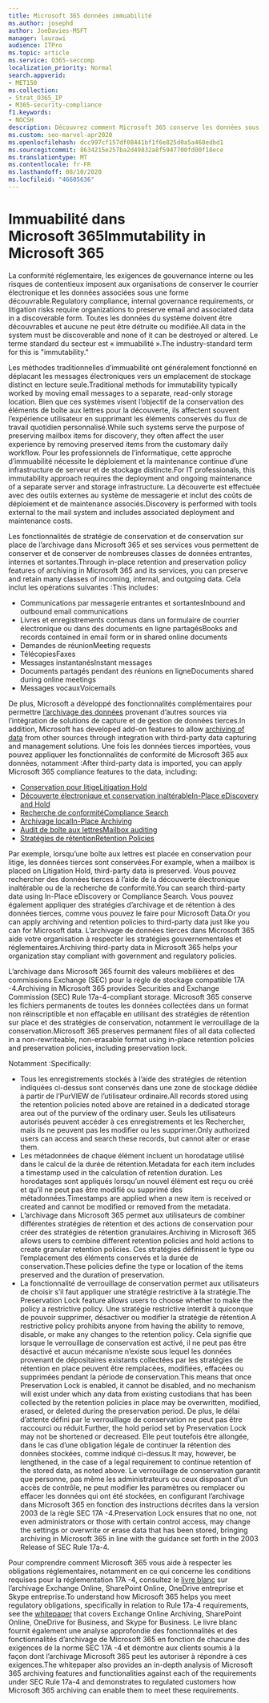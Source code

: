 ```yaml
---
title: Microsoft 365 données immuabilité
ms.author: josephd
author: JoeDavies-MSFT
manager: laurawi
audience: ITPro
ms.topic: article
ms.service: O365-seccomp
localization_priority: Normal
search.appverid:
- MET150
ms.collection:
- Strat_O365_IP
- M365-security-compliance
f1.keywords:
- NOCSH
description: Découvrez comment Microsoft 365 conserve les données sous forme découvrable pour répondre aux exigences de conformité réglementaire, de gouvernance interne et de litige.
ms.custom: seo-marvel-apr2020
ms.openlocfilehash: dcc997cf157df08441bf1f6e825d0a5a468edbd1
ms.sourcegitcommit: 8634215e257ba2d49832a8f5947700fd00f18ece
ms.translationtype: MT
ms.contentlocale: fr-FR
ms.lasthandoff: 08/10/2020
ms.locfileid: "46605636"
---
```

# <a name="immutability-in-microsoft-365"></a><span data-ttu-id="a847c-103">Immuabilité dans Microsoft 365</span><span class="sxs-lookup"><span data-stu-id="a847c-103">Immutability in Microsoft 365</span></span>

<span data-ttu-id="a847c-104">La conformité réglementaire, les exigences de gouvernance interne ou les risques de contentieux imposent aux organisations de conserver le courrier électronique et les données associées sous une forme découvrable.</span><span class="sxs-lookup"><span data-stu-id="a847c-104">Regulatory compliance, internal governance requirements, or litigation risks require organizations to preserve email and associated data in a discoverable form.</span></span> <span data-ttu-id="a847c-105">Toutes les données du système doivent être découvrables et aucune ne peut être détruite ou modifiée.</span><span class="sxs-lookup"><span data-stu-id="a847c-105">All data in the system must be discoverable and none of it can be destroyed or altered.</span></span> <span data-ttu-id="a847c-106">Le terme standard du secteur est « immuabilité ».</span><span class="sxs-lookup"><span data-stu-id="a847c-106">The industry-standard term for this is "immutability."</span></span>

<span data-ttu-id="a847c-107">Les méthodes traditionnelles d’immuabilité ont généralement fonctionné en déplacant les messages électroniques vers un emplacement de stockage distinct en lecture seule.</span><span class="sxs-lookup"><span data-stu-id="a847c-107">Traditional methods for immutability typically worked by moving email messages to a separate, read-only storage location.</span></span> <span data-ttu-id="a847c-108">Bien que ces systèmes visent l’objectif de la conservation des éléments de boîte aux lettres pour la découverte, ils affectent souvent l’expérience utilisateur en supprimant les éléments conservés du flux de travail quotidien personnalisé.</span><span class="sxs-lookup"><span data-stu-id="a847c-108">While such systems serve the purpose of preserving mailbox items for discovery, they often affect the user experience by removing preserved items from the customary daily workflow.</span></span> <span data-ttu-id="a847c-109">Pour les professionnels de l’informatique, cette approche d’immuabilité nécessite le déploiement et la maintenance continue d’une infrastructure de serveur et de stockage distincte.</span><span class="sxs-lookup"><span data-stu-id="a847c-109">For IT professionals, this immutability approach requires the deployment and ongoing maintenance of a separate server and storage infrastructure.</span></span> <span data-ttu-id="a847c-110">La découverte est effectuée avec des outils externes au système de messagerie et inclut des coûts de déploiement et de maintenance associés.</span><span class="sxs-lookup"><span data-stu-id="a847c-110">Discovery is performed with tools external to the mail system and includes associated deployment and maintenance costs.</span></span>

<span data-ttu-id="a847c-111">Les fonctionnalités de stratégie de conservation et de conservation sur place de l’archivage dans Microsoft 365 et ses services vous permettent de conserver et de conserver de nombreuses classes de données entrantes, internes et sortantes.</span><span class="sxs-lookup"><span data-stu-id="a847c-111">Through in-place retention and preservation policy features of archiving in Microsoft 365 and its services, you can preserve and retain many classes of incoming, internal, and outgoing data.</span></span> <span data-ttu-id="a847c-112">Cela inclut les opérations suivantes :</span><span class="sxs-lookup"><span data-stu-id="a847c-112">This includes:</span></span>

- <span data-ttu-id="a847c-113">Communications par messagerie entrantes et sortantes</span><span class="sxs-lookup"><span data-stu-id="a847c-113">Inbound and outbound email communications</span></span>
- <span data-ttu-id="a847c-114">Livres et enregistrements contenus dans un formulaire de courrier électronique ou dans des documents en ligne partagés</span><span class="sxs-lookup"><span data-stu-id="a847c-114">Books and records contained in email form or in shared online documents</span></span>
- <span data-ttu-id="a847c-115">Demandes de réunion</span><span class="sxs-lookup"><span data-stu-id="a847c-115">Meeting requests</span></span>
- <span data-ttu-id="a847c-116">Télécopies</span><span class="sxs-lookup"><span data-stu-id="a847c-116">Faxes</span></span>
- <span data-ttu-id="a847c-117">Messages instantanés</span><span class="sxs-lookup"><span data-stu-id="a847c-117">Instant messages</span></span>
- <span data-ttu-id="a847c-118">Documents partagés pendant des réunions en ligne</span><span class="sxs-lookup"><span data-stu-id="a847c-118">Documents shared during online meetings</span></span>
- <span data-ttu-id="a847c-119">Messages vocaux</span><span class="sxs-lookup"><span data-stu-id="a847c-119">Voicemails</span></span>

<span data-ttu-id="a847c-120">De plus, Microsoft a développé des fonctionnalités complémentaires pour permettre [l’archivage des données](https://support.office.com/article/Archiving-third-party-data-in-Office-365-0ce338d5-3666-4a18-86ab-c6910ff408cc) provenant d’autres sources via l’intégration de solutions de capture et de gestion de données tierces.</span><span class="sxs-lookup"><span data-stu-id="a847c-120">In addition, Microsoft has developed add-on features to allow [archiving of data](https://support.office.com/article/Archiving-third-party-data-in-Office-365-0ce338d5-3666-4a18-86ab-c6910ff408cc) from other sources through integration with third-party data capturing and management solutions.</span></span> <span data-ttu-id="a847c-121">Une fois les données tierces importées, vous pouvez appliquer les fonctionnalités de conformité de Microsoft 365 aux données, notamment :</span><span class="sxs-lookup"><span data-stu-id="a847c-121">After third-party data is imported, you can apply Microsoft 365 compliance features to the data, including:</span></span>

- [<span data-ttu-id="a847c-122">Conservation pour litige</span><span class="sxs-lookup"><span data-stu-id="a847c-122">Litigation Hold</span></span>](https://docs.microsoft.com/microsoft-365/compliance/create-a-litigation-hold)
- [<span data-ttu-id="a847c-123">Découverte électronique et conservation inaltérable</span><span class="sxs-lookup"><span data-stu-id="a847c-123">In-Place eDiscovery and Hold</span></span>](https://docs.microsoft.com/microsoft-365/compliance/manage-legal-investigations)
- [<span data-ttu-id="a847c-124">Recherche de conformité</span><span class="sxs-lookup"><span data-stu-id="a847c-124">Compliance Search</span></span>](https://docs.microsoft.com/microsoft-365/compliance/search-for-content)
- [<span data-ttu-id="a847c-125">Archivage local</span><span class="sxs-lookup"><span data-stu-id="a847c-125">In-Place Archiving</span></span>](https://docs.microsoft.com/microsoft-365/compliance/enable-archive-mailboxes)
- [<span data-ttu-id="a847c-126">Audit de boîte aux lettres</span><span class="sxs-lookup"><span data-stu-id="a847c-126">Mailbox auditing</span></span>](https://docs.microsoft.com/microsoft-365/compliance/enable-mailbox-auditing)
- [<span data-ttu-id="a847c-127">Stratégies de rétention</span><span class="sxs-lookup"><span data-stu-id="a847c-127">Retention Policies</span></span>](https://docs.microsoft.com/microsoft-365/compliance/retention-policies)

<span data-ttu-id="a847c-128">Par exemple, lorsqu’une boîte aux lettres est placée en conservation pour litige, les données tierces sont conservées.</span><span class="sxs-lookup"><span data-stu-id="a847c-128">For example, when a mailbox is placed on Litigation Hold, third-party data is preserved.</span></span> <span data-ttu-id="a847c-129">Vous pouvez rechercher des données tierces à l’aide de la découverte électronique inaltérable ou de la recherche de conformité.</span><span class="sxs-lookup"><span data-stu-id="a847c-129">You can search third-party data using In-Place eDiscovery or Compliance Search.</span></span> <span data-ttu-id="a847c-130">Vous pouvez également appliquer des stratégies d’archivage et de rétention à des données tierces, comme vous pouvez le faire pour Microsoft Data.</span><span class="sxs-lookup"><span data-stu-id="a847c-130">Or you can apply archiving and retention policies to third-party data just like you can for Microsoft data.</span></span> <span data-ttu-id="a847c-131">L’archivage de données tierces dans Microsoft 365 aide votre organisation à respecter les stratégies gouvernementales et réglementaires.</span><span class="sxs-lookup"><span data-stu-id="a847c-131">Archiving third-party data in Microsoft 365 helps your organization stay compliant with government and regulatory policies.</span></span>

<span data-ttu-id="a847c-132">L’archivage dans Microsoft 365 fournit des valeurs mobilières et des commissions Exchange (SEC) pour la règle de stockage compatible 17A -4.</span><span class="sxs-lookup"><span data-stu-id="a847c-132">Archiving in Microsoft 365 provides Securities and Exchange Commission (SEC) Rule 17a-4-compliant storage.</span></span> <span data-ttu-id="a847c-133">Microsoft 365 conserve les fichiers permanents de toutes les données collectées dans un format non réinscriptible et non effaçable en utilisant des stratégies de rétention sur place et des stratégies de conservation, notamment le verrouillage de la conservation.</span><span class="sxs-lookup"><span data-stu-id="a847c-133">Microsoft 365 preserves permanent files of all data collected in a non-rewriteable, non-erasable format using in-place retention policies and preservation policies, including preservation lock.</span></span>

<span data-ttu-id="a847c-134">Notamment :</span><span class="sxs-lookup"><span data-stu-id="a847c-134">Specifically:</span></span>

- <span data-ttu-id="a847c-135">Tous les enregistrements stockés à l’aide des stratégies de rétention indiquées ci-dessus sont conservés dans une zone de stockage dédiée à partir de l’PurVIEW de l’utilisateur ordinaire.</span><span class="sxs-lookup"><span data-stu-id="a847c-135">All records stored using the retention policies noted above are retained in a dedicated storage area out of the purview of the ordinary user.</span></span> <span data-ttu-id="a847c-136">Seuls les utilisateurs autorisés peuvent accéder à ces enregistrements et les Rechercher, mais ils ne peuvent pas les modifier ou les supprimer.</span><span class="sxs-lookup"><span data-stu-id="a847c-136">Only authorized users can access and search these records, but cannot alter or erase them.</span></span>
- <span data-ttu-id="a847c-137">Les métadonnées de chaque élément incluent un horodatage utilisé dans le calcul de la durée de rétention.</span><span class="sxs-lookup"><span data-stu-id="a847c-137">Metadata for each item includes a timestamp used in the calculation of retention duration.</span></span> <span data-ttu-id="a847c-138">Les horodatages sont appliqués lorsqu’un nouvel élément est reçu ou créé et qu’il ne peut pas être modifié ou supprimé des métadonnées.</span><span class="sxs-lookup"><span data-stu-id="a847c-138">Timestamps are applied when a new item is received or created and cannot be modified or removed from the metadata.</span></span>
- <span data-ttu-id="a847c-139">L’archivage dans Microsoft 365 permet aux utilisateurs de combiner différentes stratégies de rétention et des actions de conservation pour créer des stratégies de rétention granulaires.</span><span class="sxs-lookup"><span data-stu-id="a847c-139">Archiving in Microsoft 365 allows users to combine different retention policies and hold actions to create granular retention policies.</span></span> <span data-ttu-id="a847c-140">Ces stratégies définissent le type ou l’emplacement des éléments conservés et la durée de conservation.</span><span class="sxs-lookup"><span data-stu-id="a847c-140">These policies define the type or location of the items preserved and the duration of preservation.</span></span>
- <span data-ttu-id="a847c-141">La fonctionnalité de verrouillage de conservation permet aux utilisateurs de choisir s’il faut appliquer une stratégie restrictive à la stratégie.</span><span class="sxs-lookup"><span data-stu-id="a847c-141">The Preservation Lock feature allows users to choose whether to make the policy a restrictive policy.</span></span> <span data-ttu-id="a847c-142">Une stratégie restrictive interdit à quiconque de pouvoir supprimer, désactiver ou modifier la stratégie de rétention.</span><span class="sxs-lookup"><span data-stu-id="a847c-142">A restrictive policy prohibits anyone from having the ability to remove, disable, or make any changes to the retention policy.</span></span> <span data-ttu-id="a847c-143">Cela signifie que lorsque le verrouillage de conservation est activé, il ne peut pas être désactivé et aucun mécanisme n’existe sous lequel les données provenant de dépositaires existants collectées par les stratégies de rétention en place peuvent être remplacées, modifiées, effacées ou supprimées pendant la période de conservation.</span><span class="sxs-lookup"><span data-stu-id="a847c-143">This means that once Preservation Lock is enabled, it cannot be disabled, and no mechanism will exist under which any data from existing custodians that has been collected by the retention policies in place may be overwritten, modified, erased, or deleted during the preservation period.</span></span> <span data-ttu-id="a847c-144">De plus, le délai d’attente défini par le verrouillage de conservation ne peut pas être raccourci ou réduit.</span><span class="sxs-lookup"><span data-stu-id="a847c-144">Further, the hold period set by Preservation Lock may not be shortened or decreased.</span></span> <span data-ttu-id="a847c-145">Elle peut toutefois être allongée, dans le cas d’une obligation légale de continuer la rétention des données stockées, comme indiqué ci-dessus.</span><span class="sxs-lookup"><span data-stu-id="a847c-145">It may, however, be lengthened, in the case of a legal requirement to continue retention of the stored data, as noted above.</span></span> <span data-ttu-id="a847c-146">Le verrouillage de conservation garantit que personne, pas même les administrateurs ou ceux disposant d’un accès de contrôle, ne peut modifier les paramètres ou remplacer ou effacer les données qui ont été stockées, en configurant l’archivage dans Microsoft 365 en fonction des instructions décrites dans la version 2003 de la règle SEC 17A -4.</span><span class="sxs-lookup"><span data-stu-id="a847c-146">Preservation Lock ensures that no one, not even administrators or those with certain control access, may change the settings or overwrite or erase data that has been stored, bringing archiving in Microsoft 365 in line with the guidance set forth in the 2003 Release of SEC Rule 17a-4.</span></span>

<span data-ttu-id="a847c-147">Pour comprendre comment Microsoft 365 vous aide à respecter les obligations réglementaires, notamment en ce qui concerne les conditions requises pour la réglementation 17A -4, consultez le [livre blanc](https://www.microsoft.com/microsoft-365/blog/wp-content/uploads/2015/11/Microsoft-EOA-White-Paper.pdf) sur l’archivage Exchange Online, SharePoint Online, OneDrive entreprise et Skype entreprise.</span><span class="sxs-lookup"><span data-stu-id="a847c-147">To understand how Microsoft 365 helps you meet regulatory obligations, specifically in relation to Rule 17a-4 requirements, see the [whitepaper](https://www.microsoft.com/microsoft-365/blog/wp-content/uploads/2015/11/Microsoft-EOA-White-Paper.pdf) that covers Exchange Online Archiving, SharePoint Online, OneDrive for Business, and Skype for Business.</span></span> <span data-ttu-id="a847c-148">Le livre blanc fournit également une analyse approfondie des fonctionnalités et des fonctionnalités d’archivage de Microsoft 365 en fonction de chacune des exigences de la norme SEC 17A -4 et démontre aux clients soumis à la façon dont l’archivage Microsoft 365 peut les autoriser à répondre à ces exigences.</span><span class="sxs-lookup"><span data-stu-id="a847c-148">The whitepaper also provides an in-depth analysis of Microsoft 365 archiving features and functionalities against each of the requirements under SEC Rule 17a-4 and demonstrates to regulated customers how Microsoft 365 archiving can enable them to meet these requirements.</span></span>

